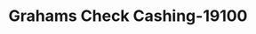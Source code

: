 ---
f_zip-code: 6071
f_state-code: CT
title: Grahams Check Cashing-19100
f_phone: 860-749-3477
f_city-only: Somers
f_address: 145 Main Street Somers
f_location-unique-id: '19100'
slug: grahams-check-cashing-19100
updated-on: '2024-05-30T13:46:58.046Z'
created-on: '2024-05-30T13:36:59.803Z'
published-on: '2024-05-30T13:54:32.469Z'
f_city-state: cms/city/somers-ct.md
f_company: cms/company/grahams-check-cashing.md
f_state: cms/state/connecticut.md
layout: '[payday-loan].html'
tags: payday-loan
---